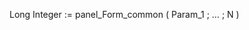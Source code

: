 ﻿<!----------------------------------------------------Long Integer := panel_Form_common ( Param_1 ; … ; N ) -> Param_1 ; … ; N (Long Integer)-->Long Integer := panel_Form_common ( Param_1 ; … ; N )